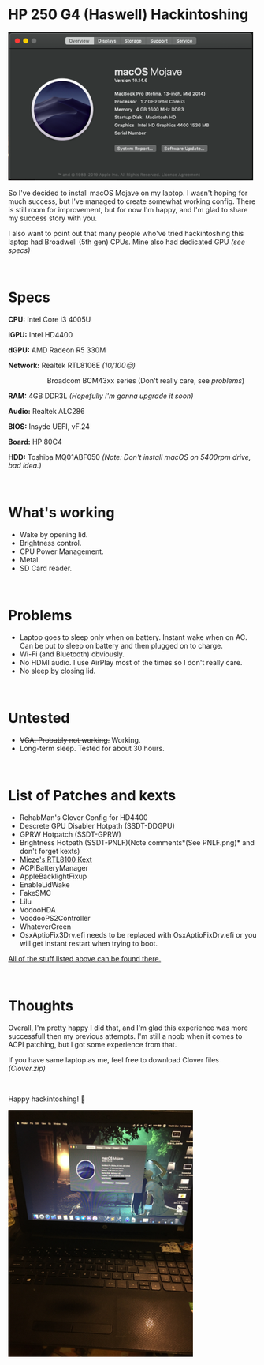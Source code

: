 HP 250 G4 (Haswell) Hackintoshing
==================================

<img src="https://raw.githubusercontent.com/hikkamorii/HP-250-G4-macOS/master/System.png" height="300px">

So I've decided to install macOS Mojave on my laptop. I wasn't hoping for much success, but I've managed to create somewhat working config. There is still room for improvement, but for now I'm happy, and I'm glad to share my success story with you. 

I also want to point out that many people who've tried hackintoshing this laptop had Broadwell (5th gen) CPUs. Mine also had dedicated GPU *(see specs)*

&nbsp;

Specs
======
**CPU:** Intel Core i3 4005U

**iGPU:** Intel HD4400

**dGPU:** AMD Radeon R5 330M

**Network:** Realtek RTL8106E *(10/100😔)*

&nbsp; &nbsp; &nbsp; &nbsp; &nbsp; &nbsp; &nbsp; &nbsp; &nbsp; &nbsp; Broadcom BCM43xx series (Don't really care, see *problems*)

**RAM:** 4GB DDR3L *(Hopefully I'm gonna upgrade it soon)*

**Audio:** Realtek ALC286

**BIOS:** Insyde UEFI, vF.24

**Board:** HP 80C4

**HDD:** Toshiba MQ01ABF050 *(Note: Don't install macOS on 5400rpm drive, bad idea.)*

&nbsp;

What's working
============
* Wake by opening lid.
* Brightness control.
* CPU Power Management.
* Metal.
* SD Card reader.

&nbsp;

Problems
=======
* Laptop goes to sleep only when on battery. Instant wake when on AC. Can be put to sleep on battery and then plugged on to charge.
* Wi-Fi (and Bluetooth) obviously.
* No HDMI audio. I use AirPlay most of the times so I don't really care.
* No sleep by closing lid.

&nbsp;

Untested
=======
*  ~~VGA. Probably not working.~~ Working.
* Long-term sleep. Tested for about 30 hours.

&nbsp;

List of Patches and kexts
==================
* RehabMan's Clover Config for HD4400
* Descrete GPU Disabler Hotpath (SSDT-DDGPU)
* GPRW Hotpatch (SSDT-GPRW)
* Brightness Hotpath (SSDT-PNLF)(Note comments*(See PNLF.png)* and don't forget kexts)
* [Mieze's RTL8100 Kext](https://www.insanelymac.com/forum/files/file/259-realtekrtl8100-binary/)
* ACPIBatteryManager
* AppleBacklightFixup
* EnableLidWake
* FakeSMC
* Lilu
* VodooHDA
* VoodooPS2Controller
* WhateverGreen
* OsxAptioFix3Drv.efi needs to be replaced with OsxAptioFixDrv.efi or you will get instant restart when trying to boot.

[All of the stuff listed above can be found there.](https://github.com/RehabMan/OS-X-Clover-Laptop-Config)

&nbsp;

Thoughts
=========
Overall, I'm pretty happy I did that, and I'm glad this experience was more successfull then my previous attempts. I'm still a noob when it comes to ACPI patching, but I got some experience from that.

If you have same laptop as me, feel free to download Clover files *(Clover.zip)*

&nbsp;

Happy hackintoshing! 💙

<img src="https://raw.githubusercontent.com/hikkamorii/HP-250-G4-macOS/master/Photo.JPG" height="500px">
